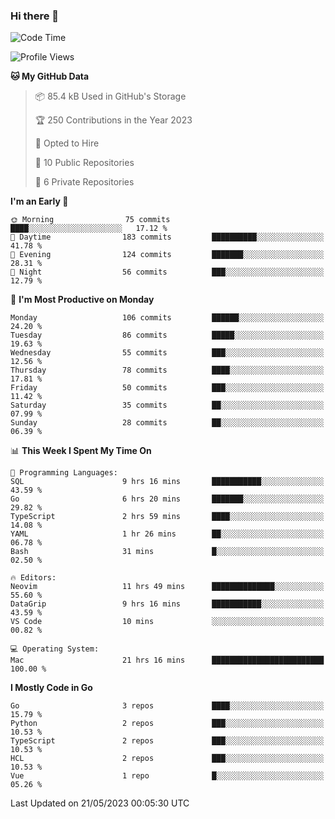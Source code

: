 ### Hi there 👋
<!--![visitors](https://visitor-badge.glitch.me/badge?page_id=d0zingcat)-->
<!--
**d0zingcat/d0zingcat** is a ✨ _special_ ✨ repository because its `README.md` (this file) appears on your GitHub profile.

Here are some ideas to get you started:

- 🔭 I’m currently working on ...
- 🌱 I’m currently learning ...
- 👯 I’m looking to collaborate on ...
- 🤔 I’m looking for help with ...
- 💬 Ask me about ...
- 📫 How to reach me: ...
- 😄 Pronouns: ...
- ⚡ Fun fact: ...
-->
<!--START_SECTION:waka-->
![Code Time](http://img.shields.io/badge/Code%20Time-2%2C628%20hrs%208%20mins-blue)

![Profile Views](http://img.shields.io/badge/Profile%20Views-0-blue)

**🐱 My GitHub Data** 

> 📦 85.4 kB Used in GitHub's Storage 
 > 
> 🏆 250 Contributions in the Year 2023
 > 
> 💼 Opted to Hire
 > 
> 📜 10 Public Repositories 
 > 
> 🔑 6 Private Repositories 
 > 
**I'm an Early 🐤** 

```text
🌞 Morning                75 commits          ████░░░░░░░░░░░░░░░░░░░░░   17.12 % 
🌆 Daytime                183 commits         ██████████░░░░░░░░░░░░░░░   41.78 % 
🌃 Evening                124 commits         ███████░░░░░░░░░░░░░░░░░░   28.31 % 
🌙 Night                  56 commits          ███░░░░░░░░░░░░░░░░░░░░░░   12.79 % 
```
📅 **I'm Most Productive on Monday** 

```text
Monday                   106 commits         ██████░░░░░░░░░░░░░░░░░░░   24.20 % 
Tuesday                  86 commits          █████░░░░░░░░░░░░░░░░░░░░   19.63 % 
Wednesday                55 commits          ███░░░░░░░░░░░░░░░░░░░░░░   12.56 % 
Thursday                 78 commits          ████░░░░░░░░░░░░░░░░░░░░░   17.81 % 
Friday                   50 commits          ███░░░░░░░░░░░░░░░░░░░░░░   11.42 % 
Saturday                 35 commits          ██░░░░░░░░░░░░░░░░░░░░░░░   07.99 % 
Sunday                   28 commits          ██░░░░░░░░░░░░░░░░░░░░░░░   06.39 % 
```


📊 **This Week I Spent My Time On** 

```text
💬 Programming Languages: 
SQL                      9 hrs 16 mins       ███████████░░░░░░░░░░░░░░   43.59 % 
Go                       6 hrs 20 mins       ███████░░░░░░░░░░░░░░░░░░   29.82 % 
TypeScript               2 hrs 59 mins       ████░░░░░░░░░░░░░░░░░░░░░   14.08 % 
YAML                     1 hr 26 mins        ██░░░░░░░░░░░░░░░░░░░░░░░   06.78 % 
Bash                     31 mins             █░░░░░░░░░░░░░░░░░░░░░░░░   02.50 % 

🔥 Editors: 
Neovim                   11 hrs 49 mins      ██████████████░░░░░░░░░░░   55.60 % 
DataGrip                 9 hrs 16 mins       ███████████░░░░░░░░░░░░░░   43.59 % 
VS Code                  10 mins             ░░░░░░░░░░░░░░░░░░░░░░░░░   00.82 % 

💻 Operating System: 
Mac                      21 hrs 16 mins      █████████████████████████   100.00 % 
```

**I Mostly Code in Go** 

```text
Go                       3 repos             ████░░░░░░░░░░░░░░░░░░░░░   15.79 % 
Python                   2 repos             ███░░░░░░░░░░░░░░░░░░░░░░   10.53 % 
TypeScript               2 repos             ███░░░░░░░░░░░░░░░░░░░░░░   10.53 % 
HCL                      2 repos             ███░░░░░░░░░░░░░░░░░░░░░░   10.53 % 
Vue                      1 repo              █░░░░░░░░░░░░░░░░░░░░░░░░   05.26 % 
```




 Last Updated on 21/05/2023 00:05:30 UTC
<!--END_SECTION:waka-->

